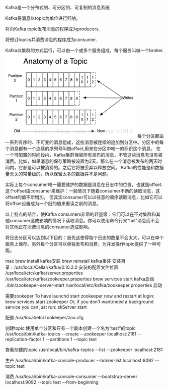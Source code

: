 Kafka是一个分布式的、可分区的、可复制的消息系统

Kafka将消息以topic为单位进行归纳。

将向Kafka topic发布消息的程序成为producers.

将预订topics并消费消息的程序成为consumer.

Kafka以集群的方式运行，可以由一个或多个服务组成，每个服务叫做一个broker.
![Image text](https://github.com/syllable2009/py3/raw/master/www/static/kafka-topic.png)
每个分区都由一系列有序的、不可变的消息组成，这些消息被连续的追加到分区中。分区中的每个消息都有一个连续的序列号叫做offset,用来在分区中唯一的标识这个消息。
在一个可配置的时间段内，Kafka集群保留所有发布的消息，不管这些消息有没有被消费。比如，如果消息的保存策略被设置为2天，那么在一个消息被发布的两天时间内，它都是可以被消费的。之后它将被丢弃以释放空间。
Kafka的性能是和数据量无关的常量级的，所以保留太多的数据并不是问题。

实际上每个consumer唯一需要维护的数据是消息在日志中的位置，也就是offset.这个offset由consumer来维护：一般情况下随着consumer不断的读取消息，这offset的值不断增加，
但其实consumer可以以任意的顺序读取消息，比如它可以将offset设置成为一个旧的值来重读之前的消息。

以上特点的结合，使Kafka consumers非常的轻量级：它们可以在不对集群和其他consumer造成影响的情况下读取消息。你可以使用命令行来"tail"消息而不会对其他正在消费消息的consumer造成影响。

将日志分区可以达到以下目的：首先这使得每个日志的数量不会太大，可以在单个服务上保存。另外每个分区可以单独发布和消费，为并发操作topic提供了一种可能。

mac
brew install kafka安装
brew reinstall kafka重装
安装目录：/usr/local/Cellar/kafka/0.10.2.0
安装的配置文件位置:
/usr/local/etc/kafka/server.properties
/usr/local/etc/kafka/zookeeper.properties
brew services start kafka启动
./bin/zookeeper-server-start /usr/local/etc/kafka/zookeeper.properties 启动

需要zookeper
To have launchd start zookeeper now and restart at login:
  brew services start zookeeper
Or, if you don't want/need a background service you can just run:
  zkServer start
  
配置 /usr/local/etc/zookeeper/zoo.cfg
  
创建topic:使用单个分区和只有一个副本创建一个名为“test”的topic
/usr/local/bin/kafka-topics --create --zookeeper localhost:2181 --replication-factor 1 --partitions 1 --topic test

查看创建的topic
/usr/local/bin/kafka-topics --list --zookeeper localhost:2181

生产
/usr/local/bin/kafka-console-producer --broker-list localhost:9092 --topic test

消费
/usr/local/bin/kafka-console-consumer --bootstrap-server localhost:9092 --topic test --from-beginning

